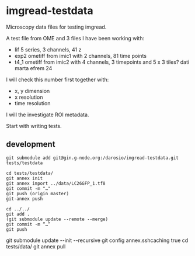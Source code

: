 # imgread-testdata

Microscopy data files for testing imgread.

A test file from OME and 3 files I have been working with:

- lif 5 series, 3 channels, 41 z
- exp2 ometiff from imic1 with 2 channels, 81 time points
- t4_1 ometiff from imic2 with 4 channels, 3 timepoints and 5 x 3 tiles?
  dati marta efrem 24

I will check this number first together with:

- x, y dimension
- x resolution
- time resolution

I will the investigate ROI metadata.

Start with writing tests.

## development

```
git submodule add git@gin.g-node.org:/darosio/imgread-testdata.git tests/testdata

cd tests/testdata/
git annex init
git annex import ../data/LC26GFP_1.tf8
git commit -m "…"
git push (origin master)
git-annex push

cd ../../
git add .
(git submodule update --remote --merge)
git commit -m “…”
git push
```

git submodule update --init --recursive
git config annex.sshcaching true
cd tests/data/
git annex pull
